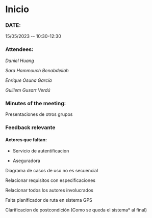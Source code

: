 # Inicio

### DATE:

15/05/2023 -- 10:30-12:30

### Attendees:

_Daniel Huang_

_Sara Hammouch Benabdellah_

_Enrique Osuna García_

_Guillem Gusart Verdú_

### Minutes of the meeting:

Presentaciones de otros grupos

### Feedback relevante

#### Actores que faltan:

- Servicio de autentificacion

- Aseguradora

Diagrama de casos de uso no es secuencial

Relacionar requisitos con especificaciones

Relacionar todos los autores involucrados

Falta planificador de ruta en sistema GPS

Clarificacion de postcondición (Como se queda el sistema\* al final)
